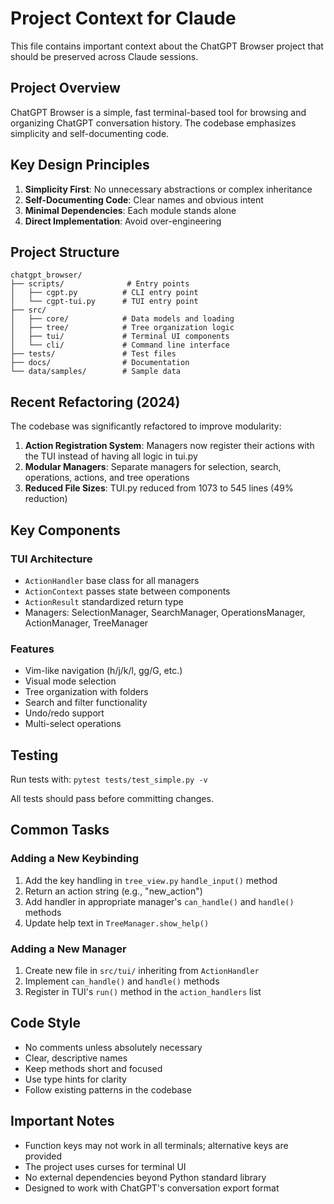 # Project Context for Claude

This file contains important context about the ChatGPT Browser project that should be preserved across Claude sessions.

## Project Overview

ChatGPT Browser is a simple, fast terminal-based tool for browsing and organizing ChatGPT conversation history. The codebase emphasizes simplicity and self-documenting code.

## Key Design Principles

1. **Simplicity First**: No unnecessary abstractions or complex inheritance
2. **Self-Documenting Code**: Clear names and obvious intent
3. **Minimal Dependencies**: Each module stands alone
4. **Direct Implementation**: Avoid over-engineering

## Project Structure

```
chatgpt_browser/
├── scripts/              # Entry points
│   ├── cgpt.py          # CLI entry point
│   └── cgpt-tui.py      # TUI entry point
├── src/
│   ├── core/            # Data models and loading
│   ├── tree/            # Tree organization logic
│   ├── tui/             # Terminal UI components
│   └── cli/             # Command line interface
├── tests/               # Test files
├── docs/                # Documentation
└── data/samples/        # Sample data
```

## Recent Refactoring (2024)

The codebase was significantly refactored to improve modularity:

1. **Action Registration System**: Managers now register their actions with the TUI instead of having all logic in tui.py
2. **Modular Managers**: Separate managers for selection, search, operations, actions, and tree operations
3. **Reduced File Sizes**: TUI.py reduced from 1073 to 545 lines (49% reduction)

## Key Components

### TUI Architecture
- `ActionHandler` base class for all managers
- `ActionContext` passes state between components
- `ActionResult` standardized return type
- Managers: SelectionManager, SearchManager, OperationsManager, ActionManager, TreeManager

### Features
- Vim-like navigation (h/j/k/l, gg/G, etc.)
- Visual mode selection
- Tree organization with folders
- Search and filter functionality
- Undo/redo support
- Multi-select operations

## Testing

Run tests with: `pytest tests/test_simple.py -v`

All tests should pass before committing changes.

## Common Tasks

### Adding a New Keybinding
1. Add the key handling in `tree_view.py` `handle_input()` method
2. Return an action string (e.g., "new_action")
3. Add handler in appropriate manager's `can_handle()` and `handle()` methods
4. Update help text in `TreeManager.show_help()`

### Adding a New Manager
1. Create new file in `src/tui/` inheriting from `ActionHandler`
2. Implement `can_handle()` and `handle()` methods
3. Register in TUI's `run()` method in the `action_handlers` list

## Code Style

- No comments unless absolutely necessary
- Clear, descriptive names
- Keep methods short and focused
- Use type hints for clarity
- Follow existing patterns in the codebase

## Important Notes

- Function keys may not work in all terminals; alternative keys are provided
- The project uses curses for terminal UI
- No external dependencies beyond Python standard library
- Designed to work with ChatGPT's conversation export format